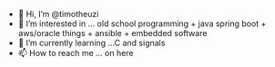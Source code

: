 - 👋 Hi, I’m @timotheuzi
- 👀 I’m interested in ... old school programming + java spring boot + aws/oracle things + ansible + embedded software
- 🌱 I’m currently learning ...C and signals
- 📫 How to reach me ... on here

<!---
timotheuzi/timotheuzi is a ✨ special ✨ repository because its `README.md` (this file) appears on your GitHub profile.
You can click the Preview link to take a look at your changes.
--->
